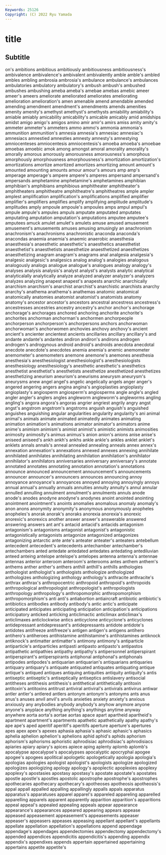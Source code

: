 ```yaml
---
Keywords: 25126
Copyright: (C) 2022 Ryu Yamada
---
```



# title

## Subtitle
on's ambitions ambitious ambitiously ambitiousness ambitiousness's
ambivalence ambivalence's ambivalent ambivalently amble amble's ambled ambles ambling ambrosia
ambrosia's ambulance ambulance's ambulances ambulatories ambulatory ambulatory's ambush ambush's ambushed
ambushes ambushing ameba ameba's amebae amebas amebic ameer ameer's ameers
ameliorate ameliorated ameliorates ameliorating amelioration amelioration's amen amenable amend amendable
amended amending amendment amendment's amendments amends amenities amenity amenity's amethyst
amethyst's amethysts amiability amiability's amiable amiably amicability amicability's amicable amicably
amid amidships amidst amigo amigo's amigos amino amir amir's amirs
amiss amity amity's ammeter ammeter's ammeters ammo ammo's ammonia ammonia's
ammunition ammunition's amnesia amnesia's amnesiac amnesiac's amnesiacs amnestied amnesties amnesty
amnesty's amnestying amniocenteses amniocentesis amniocentesis's amoeba amoeba's amoebae amoebas amoebic
amok among amongst amoral amorality amorality's amorally amorous amorously amorousness
amorousness's amorphous amorphously amorphousness amorphousness's amortization amortization's amortizations amortize amortized
amortizes amortizing amount amount's amounted amounting amounts amour amour's amours
amp amp's amperage amperage's ampere ampere's amperes ampersand ampersand's ampersands
amphetamine amphetamine's amphetamines amphibian amphibian's amphibians amphibious amphitheater amphitheater's amphitheaters
amphitheatre amphitheatre's amphitheatres ample ampler amplest amplification amplification's amplifications amplified
amplifier amplifier's amplifiers amplifies amplify amplifying amplitude amplitude's amplitudes amply
ampoule ampoule's ampoules amps ampul ampul's ampule ampule's ampules ampuls
amputate amputated amputates amputating amputation amputation's amputations amputee amputee's amputees
amuck amulet amulet's amulets amuse amused amusement amusement's amusements amuses
amusing amusingly an anachronism anachronism's anachronisms anachronistic anaconda anaconda's anacondas
anaemia anaemia's anaemic anaerobic anaesthesia anaesthesia's anaesthetic anaesthetic's anaesthetics anaesthetist
anaesthetist's anaesthetists anaesthetize anaesthetized anaesthetizes anaesthetizing anagram anagram's anagrams anal
analgesia analgesia's analgesic analgesic's analgesics analog analog's analogies analogous analogously
analogs analogue analogue's analogues analogy analogy's analyses analysis analysis's analyst
analyst's analysts analytic analytical analyticalally analytically analyze analyzed analyzer analyzer's
analyzers analyzes analyzing anapest anapest's anapests anarchic anarchically anarchism anarchism's
anarchist anarchist's anarchistic anarchists anarchy anarchy's anathema anathema's anathemas anatomic
anatomical anatomically anatomies anatomist anatomist's anatomists anatomy anatomy's ancestor ancestor's
ancestors ancestral ancestress ancestress's ancestresses ancestries ancestry ancestry's anchor anchor's
anchorage anchorage's anchorages anchored anchoring anchorite anchorite's anchorites anchorman anchorman's
anchormen anchorpeople anchorperson anchorperson's anchorpersons anchors anchorwoman anchorwoman's anchorwomen anchovies
anchovy anchovy's ancient ancient's ancienter ancientest ancients ancillaries ancillary ancillary's
and andante andante's andantes andiron andiron's andirons androgen androgen's androgynous
android android's androids anecdota anecdotal anecdote anecdote's anecdotes anemia anemia's
anemic anemometer anemometer's anemometers anemone anemone's anemones anesthesia anesthesia's anesthesiologist
anesthesiologist's anesthesiologists anesthesiology anesthesiology's anesthetic anesthetic's anesthetics anesthetist anesthetist's anesthetists
anesthetize anesthetized anesthetizes anesthetizing aneurism aneurism's aneurisms aneurysm aneurysm's aneurysms
anew angel angel's angelic angelically angels anger anger's angered angering
angers angina angina's angioplasties angioplasty angioplasty's angiosperm angiosperm's angiosperms angle
angle's angled angler angler's anglers angles angleworm angleworm's angleworms angling
angling's angora angora's angoras angrier angriest angrily angry angst angst's
angstrom angstrom's angstroms anguish anguish's anguished anguishes anguishing angular angularities
angularity angularity's ani animal animal's animals animate animated animatedly animates
animating animation animation's animations animator animator's animators anime anime's animism
animism's animist animist's animistic animists animosities animosity animosity's animus animus's
anion anion's anions anise anise's aniseed aniseed's ankh ankh's ankhs
ankle ankle's ankles anklet anklet's anklets annals annals's anneal annealed
annealing anneals annex annex's annexation annexation's annexations annexed annexes annexing
annihilate annihilated annihilates annihilating annihilation annihilation's annihilator annihilator's annihilators anniversaries
anniversary anniversary's annotate annotated annotates annotating annotation annotation's annotations announce
announced announcement announcement's announcements announcer announcer's announcers announces announcing annoy
annoyance annoyance's annoyances annoyed annoying annoyingly annoys annual annual's annually
annuals annuities annuity annuity's annul annular annulled annulling annulment annulment's
annulments annuls anode anode's anodes anodyne anodyne's anodynes anoint anointed
anointing anointment anointment's anoints anomalies anomalous anomaly anomaly's anon anons
anonymity anonymity's anonymous anonymously anopheles anopheles's anorak anorak's anoraks anorexia
anorexia's anorexic anorexic's anorexics another answer answer's answerable answered answering
answers ant ant's antacid antacid's antacids antagonism antagonism's antagonisms antagonist
antagonist's antagonistic antagonistically antagonists antagonize antagonized antagonizes antagonizing antarctic ante
ante's anteater anteater's anteaters antebellum antecedent antecedent's antecedents antechamber antechamber's
antechambers anted antedate antedated antedates antedating antediluvian anteed anteing antelope
antelope's antelopes antenna antenna's antennae antennas anterior anteroom anteroom's anterooms
antes anthem anthem's anthems anther anther's anthers anthill anthill's anthills
anthologies anthologist anthologist's anthologists anthologize anthologized anthologizes anthologizing anthology anthology's
anthracite anthracite's anthrax anthrax's anthropocentric anthropoid anthropoid's anthropoids anthropological anthropologist
anthropologist's anthropologists anthropology anthropology's anthropomorphic anthropomorphism anthropomorphism's anti anti's antiabortion
antiaircraft antibiotic antibiotic's antibiotics antibodies antibody antibody's antic antic's anticipate
anticipated anticipates anticipating anticipation anticipation's anticipations anticipatory anticked anticking anticlimactic
anticlimax anticlimax's anticlimaxes anticlockwise antics anticyclone anticyclone's anticyclones antidepressant antidepressant's
antidepressants antidote antidote's antidotes antifreeze antifreeze's antigen antigen's antigens antihero
antihero's antiheroes antihistamine antihistamine's antihistamines antiknock antiknock's antimatter antimatter's antimony
antimony's antiparticle antiparticle's antiparticles antipasti antipasto antipasto's antipastos antipathetic antipathies
antipathy antipathy's antipersonnel antiperspirant antiperspirant's antiperspirants antiphonal antiphonal's antiphonals antipodes
antipodes's antiquarian antiquarian's antiquarians antiquaries antiquary antiquary's antiquate antiquated antiquates
antiquating antique antique's antiqued antiques antiquing antiquities antiquity antiquity's antis
antiseptic antiseptic's antiseptically antiseptics antislavery antisocial antitheses antithesis antithesis's antithetical
antithetically antitoxin antitoxin's antitoxins antitrust antiviral antiviral's antivirals antivirus antiwar
antler antler's antlered antlers antonym antonym's antonyms ants anus anus's
anuses anvil anvil's anvils anxieties anxiety anxiety's anxious anxiously any
anybodies anybody anybody's anyhow anymore anyone anyone's anyplace anything anything's
anythings anytime anyway anywhere aorta aorta's aortae aortas apace apart
apartheid apartheid's apartment apartment's apartments apathetic apathetically apathy apathy's ape
ape's aped aperitif aperitif's aperitifs aperture aperture's apertures apes apex
apex's apexes aphasia aphasia's aphasic aphasic's aphasics aphelia aphelion aphelion's
aphelions aphid aphid's aphids aphorism aphorism's aphorisms aphoristic aphrodisiac aphrodisiac's
aphrodisiacs apiaries apiary apiary's apices apiece aping aplenty aplomb aplomb's
apocalypse apocalypse's apocalypses apocalyptic apocryphal apogee apogee's apogees apolitical apologetic
apologetically apologia apologia's apologias apologies apologist apologist's apologists apologize apologized
apologizes apologizing apology apology's apoplectic apoplexies apoplexy apoplexy's apostasies apostasy
apostasy's apostate apostate's apostates apostle apostle's apostles apostolic apostrophe apostrophe's
apostrophes apothecaries apothecary apothecary's apotheoses apotheosis apotheosis's appal appall appalled
appalling appallingly appalls appals apparatus apparatus's apparatuses apparel apparel's appareled
appareling apparelled apparelling apparels apparent apparently apparition apparition's apparitions appeal
appeal's appealed appealing appeals appear appearance appearance's appearances appeared appearing
appears appease appeased appeasement appeasement's appeasements appeaser appeaser's appeasers appeases
appeasing appellant appellant's appellants appellate appellation appellation's appellations append appendage
appendage's appendages appendectomies appendectomy appendectomy's appended appendices appendicitis appendicitis's appending
appendix appendix's appendixes appends appertain appertained appertaining appertains appetite appetite's
